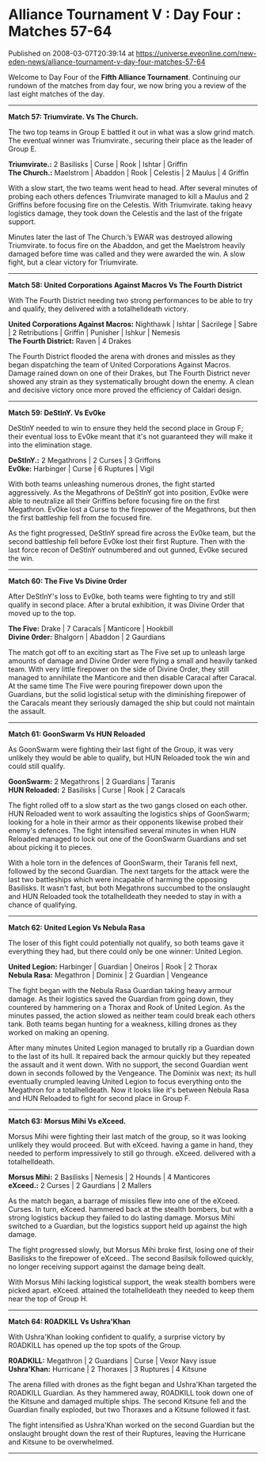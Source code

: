 # Alliance Tournament V : Day Four : Matches 57-64
Published on 2008-03-07T20:39:14 at https://universe.eveonline.com/new-eden-news/alliance-tournament-v-day-four-matches-57-64

Welcome to Day Four of the **Fifth Alliance Tournament**. Continuing our rundown of the matches from day four, we now bring you a review of the last eight matches of the day. 

* * *

**Match 57: Triumvirate. Vs The Church.**

The two top teams in Group E battled it out in what was a slow grind match. The eventual winner was Triumvirate., securing their place as the leader of Group E.

**Triumvirate.:** 2 Basilisks | Curse | Rook | Ishtar | Griffin  
**The Church.:** Maelstrom | Abaddon | Rook | Celestis | 2 Maulus | 4 Griffin

With a slow start, the two teams went head to head. After several minutes of probing each others defences Triumvirate managed to kill a Maulus and 2 Griffins before focusing fire on the Celestis. With Triumvirate. taking heavy logistics damage, they took down the Celestis and the last of the frigate support.

Minutes later the last of The Church.’s EWAR was destroyed allowing Triumvirate. to focus fire on the Abaddon, and get the Maelstrom heavily damaged before time was called and they were awarded the win. A slow fight, but a clear victory for Triumvirate. 

* * *

**Match 58: United Corporations Against Macros Vs The Fourth District**

With The Fourth District needing two strong performances to be able to try and qualify, they delivered with a totalhelldeath victory.

**United Corporations Against Macros:** Nighthawk | Ishtar | Sacrilege | Sabre | 2 Retributions | Griffin | Punisher | Ishkur | Nemesis  
**The Fourth District:** Raven | 4 Drakes

The Fourth District flooded the arena with drones and missles as they began dispatching the team of United Corporations Against Macros. Damage rained down on one of their Drakes, but The Fourth District never showed any strain as they systematically brought down the enemy. A clean and decisive victory once more proved the efficiency of Caldari design. 

* * *

**Match 59: DeStInY. Vs Ev0ke**

DeStInY needed to win to ensure they held the second place in Group F; their eventual loss to Ev0ke meant that it's not guaranteed they will make it into the elimination stage.

**DeStInY.:** 2 Megathrons | 2 Curses | 3 Griffons  
**Ev0ke:** Harbinger | Curse | 6 Ruptures | Vigil

With both teams unleashing numerous drones, the fight started aggressively. As the Megathrons of DeStInY got into position, Ev0ke were able to neutralize all their Griffins before focusing fire on the first Megathron. Ev0ke lost a Curse to the firepower of the Megathrons, but then the first battleship fell from the focused fire.

As the fight progressed, DeStInY spread fire across the Ev0ke team, but the second battleship fell before Ev0ke lost their first Rupture. Then with the last force recon of DeStInY outnumbered and out gunned, Ev0ke secured the win. 

* * *

**Match 60: The Five Vs Divine 0rder**

After DeStInY's loss to Ev0ke, both teams were fighting to try and still qualify in second place. After a brutal exhibition, it was Divine Order that moved up to the top.

**The Five:** Drake | 7 Caracals | Manticore | Hookbill  
**Divine 0rder:** Bhalgorn | Abaddon | 2 Gaurdians

The match got off to an exciting start as The Five set up to unleash large amounts of damage and Divine Order were flying a small and heavily tanked team. With very little firepower on the side of Divine Order, they still managed to annihilate the Manticore and then disable Caracal after Caracal. At the same time The Five were pouring firepower down upon the Guardians, but the solid logistical setup with the diminishing firepower of the Caracals meant they seriously damaged the ship but could not maintain the assault. 

* * *

**Match 61: GoonSwarm Vs HUN Reloaded**

As GoonSwarm were fighting their last fight of the Group, it was very unlikely they would be able to qualify, but HUN Reloaded took the win and could still qualify.

**GoonSwarm:** 2 Megathrons | 2 Guardians | Taranis  
**HUN Reloaded:** 2 Basilisks | Curse | Rook | 2 Caracals

The fight rolled off to a slow start as the two gangs closed on each other. HUN Reloaded went to work assaulting the logistics ships of GoonSwarm; looking for a hole in their armor as their opponents likewise probed their enemy's defences. The fight intensified several minutes in when HUN Reloaded managed to lock out one of the GoonSwarm Guardians and set about picking it to pieces.

With a hole torn in the defences of GoonSwarm, their Taranis fell next, followed by the second Guardian. The next targets for the attack were the last two battleships which were incapable of harming the opposing Basilisks. It wasn't fast, but both Megathrons succumbed to the onslaught and HUN Reloaded took the totalhelldeath they needed to stay in with a chance of qualifying. 

* * *

**Match 62: United Legion Vs Nebula Rasa**

The loser of this fight could potentially not qualify, so both teams gave it everything they had, but there could only be one winner: United Legion.

**United Legion:** Harbinger | Guardian | Oneiros | Rook | 2 Thorax  
**Nebula Rasa:** Megathron | Dominix | 2 Guardian | Vengeance

The fight began with the Nebula Rasa Guardian taking heavy armour damage. As their logistics saved the Guardian from going down, they countered by hammering on a Thorax and Rook of United Legion. As the minutes passed, the action slowed as neither team could break each others tank. Both teams began hunting for a weakness, killing drones as they worked on making an opening.

After many minutes United Legion managed to brutally rip a Guardian down to the last of its hull. It repaired back the armour quickly but they repeated the assault and it went down. With no support, the second Guardian went down in seconds followed by the Vengeance. The Dominix was next; its hull eventually crumpled leaving United Legion to focus everything onto the Megathron for a totalhelldeath. Now it looks like it's between Nebula Rasa and HUN Reloaded to fight for second place in Group F. 

* * *

**Match 63: Morsus Mihi Vs eXceed.**

Morsus Mihi were fighting their last match of the group, so it was looking unlikely they would proceed. But with eXceed. having a game in hand, they needed to perform impressively to still go through. eXceed. delivered with a totalhelldeath.

**Morsus Mihi:** 2 Basilisks | Nemesis | 2 Hounds | 4 Manticores  
**eXceed.:** 2 Curses | 2 Gaurdians | 2 Mallers

As the match began, a barrage of missiles flew into one of the eXceed. Curses. In turn, eXceed. hammered back at the stealth bombers, but with a strong logistics backup they failed to do lasting damage. Morsus Mihi switched to a Guardian, but the logistics support held up against the high damage.

The fight progressed slowly, but Morsus Mihi broke first, losing one of their Basilisks to the firepower of eXceed.. The second Basilsik followed quickly, no longer receiving support against the damage being dealt.

With Morsus Mihi lacking logistical support, the weak stealth bombers were picked apart. eXceed. attained the totalhelldeath they needed to keep them near the top of Group H. 

* * *

**Match 64: R0ADKILL Vs Ushra'Khan**

With Ushra'Khan looking confident to qualify, a surprise victory by R0ADKILL has opened up the top spots of the Group.

**R0ADKILL:** Megathron | 2 Guardians | Curse | Vexor Navy issue  
**Ushra'Khan:** Hurricane | 2 Thoraxes | 3 Ruptures | 4 Kitsune

The arena filled with drones as the fight began and Ushra'Khan targeted the R0ADKILL Guardian. As they hammered away, R0ADKILL took down one of the Kitsune and damaged multiple ships. The second Kitsune fell and the Guardian finally exploded, but two Thoraxes and a Kitsune followed it fast.

The fight intensified as Ushra'Khan worked on the second Guardian but the onslaught brought down the rest of their Ruptures, leaving the Hurricane and Kitsune to be overwhelmed. 

* * *

